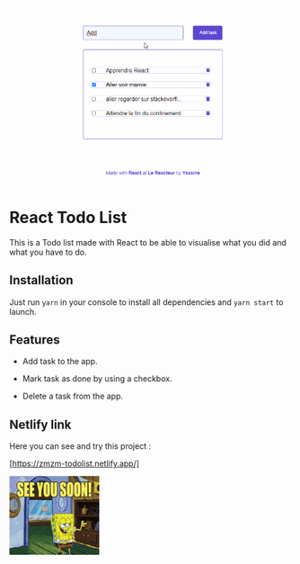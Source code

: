 ![](Todolist.gif)

# React Todo List

This is a Todo list made with React to be able to visualise what you did and what you have to do.

## Installation

Just run `yarn` in your console to install all dependencies and `yarn start` to launch.

## Features

- Add task to the app.

- Mark task as done by using a checkbox.

- Delete a task from the app.

## Netlify link

Here you can see and try this project :

[https://zmzm-todolist.netlify.app/]

![](seeu.gif)
